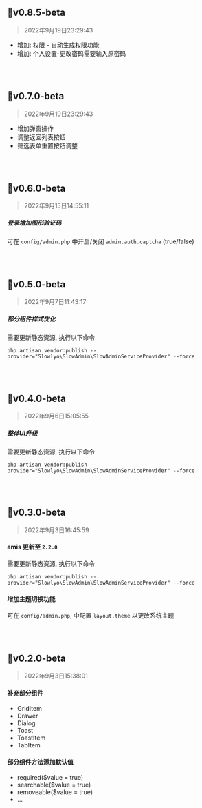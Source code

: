 ---
---

## 📌v0.8.5-beta

> 2022年9月19日23:29:43

- 增加: 权限 - 自动生成权限功能
- 增加: 个人设置-更改密码需要输入原密码

<br><br>
## 📌v0.7.0-beta

> 2022年9月19日23:29:43

- 增加弹窗操作
- 调整返回列表按钮
- 筛选表单重置按钮调整

<br><br>
## 📌v0.6.0-beta

> 2022年9月15日14:55:11

##### 登录增加图形验证码
可在 `config/admin.php` 中开启/关闭 `admin.auth.captcha` (true/false)

<br><br>

## 📌v0.5.0-beta

> 2022年9月7日11:43:17

##### 部分组件样式优化

需要更新静态资源, 执行以下命令
```shell
php artisan vendor:publish --provider="Slowlyo\SlowAdmin\SlowAdminServiceProvider" --force
```
<br><br>

## 📌v0.4.0-beta

> 2022年9月6日15:05:55

##### 整体UI升级

需要更新静态资源, 执行以下命令
```shell
php artisan vendor:publish --provider="Slowlyo\SlowAdmin\SlowAdminServiceProvider" --force
```
<br><br>

## 📌v0.3.0-beta

> 2022年9月3日16:45:59

#### amis 更新至 `2.2.0`

需要更新静态资源, 执行以下命令
```shell
php artisan vendor:publish --provider="Slowlyo\SlowAdmin\SlowAdminServiceProvider" --force
```

#### 增加主题切换功能

可在 `config/admin.php`, 中配置 `layout.theme` 以更改系统主题

<br><br>

## 📌v0.2.0-beta

> 2022年9月3日15:38:01

#### 补充部分组件
- GridItem
- Drawer
- Dialog
- Toast
- ToastItem
- TabItem

#### 部分组件方法添加默认值
- required($value = true)
- searchable($value = true)
- removeable($value = true)
- ...
